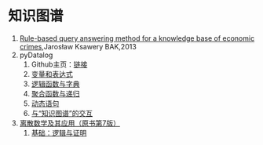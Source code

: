 # 知识图谱
1. [Rule-based query answering method for a knowledge base of economic crimes](rule-thesis.ipynb),Jarosław Ksawery BAK,2013
1. pyDatalog
    1. Github主页：[链接](https://github.com/pcarbonn/pyDatalog)
    2. [变量和表达式](pydatalog/pyDatalog-变量和表达式.ipynb)
    3. [逻辑函数与字典](pydatalog/pyDatalog-逻辑函数与字典.ipynb)
    4. [聚合函数与递归](pydatalog/pyDatalog-聚合函数与递归.ipynb)
    5. [动态语句](pydatalog/pyDatalog-动态语句.ipynb)
    6. [与“知识图谱”的交互](pydatalog/pyDatalog-与“知识图谱”的交互.ipynb)
1. [离散数学及其应用（原书第7版）](discrete_math)
    1. [基础：逻辑与证明](discrete_math/1-The-Foundations-Logic-and-Proofs.ipynb)
